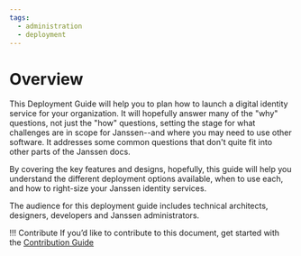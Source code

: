 ```yaml
---
tags:
  - administration
  - deployment
---
```


# Overview

This Deployment Guide will help you to plan how to launch a digital identity
service for your organization. It will hopefully answer many of the "why"
questions, not just the "how" questions, setting the stage for what challenges
are in scope for Janssen--and where you may need to use other software.  It
addresses some common questions that don't quite fit into other parts of the
Janssen docs.

By covering the key features and designs, hopefully, this guide will help you understand the different deployment options available, when to use each, and how
to right-size your Janssen identity services.

The audience for this deployment guide includes technical architects, designers,
developers and Janssen administrators.

!!! Contribute
    If you’d like to contribute to this document, get started with the [Contribution Guide](https://docs.jans.io/head/CONTRIBUTING/#contributing-to-the-documentation)
